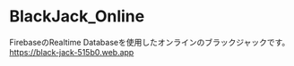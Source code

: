 # BlackJack_Online
FirebaseのRealtime Databaseを使用したオンラインのブラックジャックです。
<https://black-jack-515b0.web.app>